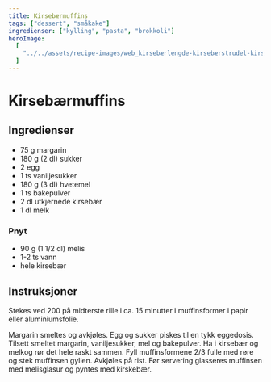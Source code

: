 ```yaml
---
title: Kirsebærmuffins
tags: ["dessert", "småkake"]
ingredienser: ["kylling", "pasta", "brokkoli"]
heroImage:
  [
    "../../assets/recipe-images/web_kirsebærlengde-kirsebærstrudel-kirsebærmuffins.jpg",
  ]
---
```


# Kirsebærmuffins

## Ingredienser

- 75 g margarin
- 180 g (2 dl) sukker
- 2 egg
- 1 ts vaniljesukker
- 180 g (3 dl) hvetemel
- 1 ts bakepulver
- 2 dl utkjernede kirsebær
- 1 dl melk

### Pnyt

- 90 g (1 1/2 dl) melis
- 1-2 ts vann
- hele kirsebær

## Instruksjoner

Stekes ved 200 på midterste rille i ca. 15 minutter i muffinsformer i papir eller aluminiumsfolie.

Margarin smeltes og avkjøles. Egg og sukker piskes til en tykk eggedosis. Tilsett smeltet margarin, vaniljesukker, mel og bakepulver. Ha i kirsebær og melkog rør det hele raskt sammen. Fyll muffinsformene 2/3 fulle med røre og stek muffinsen gyllen. Avkjøles på rist. Før servering glasseres muffinsen med melisglasur og pyntes med kirskebær.

